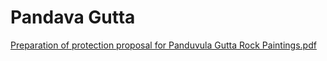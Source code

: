 # Pandava Gutta

  

[Preparation of protection proposal for Panduvula Gutta Rock Paintings.pdf](../files/d9734a70-3911-4ba9-9539-c784f30741e5.pdf)